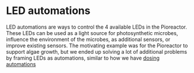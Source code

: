 # LED automations


LED automations are ways to control the 4 available LEDs in the Pioreactor. These LEDs can be used as a light source for photosynthetic microbes, influence the environment of the microbes, as additional sensors, or improve existing sensors. The motivating example was for the Pioreactor to support algae growth, but we ended up solving a lot of additional problems by framing LEDs as automations, similar to how we have [dosing automations](/user_guide/automations/Dosing%20Automations)

